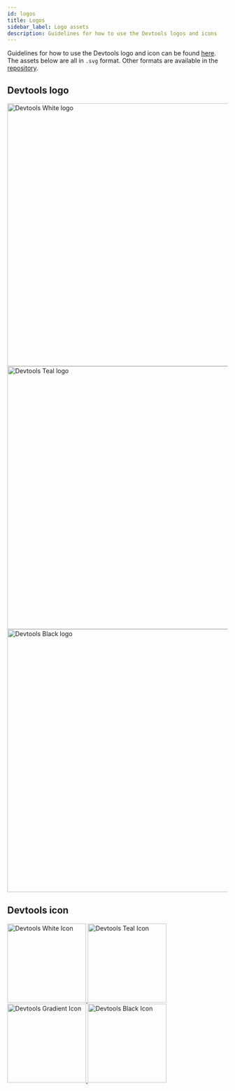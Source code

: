 ```yaml
---
id: logos
title: Logos
sidebar_label: Logo assets
description: Guidelines for how to use the Devtools logos and icons
---
```


Guidelines for how to use the Devtools logo and icon can be found
[here](https://devtools.khulnasoft.com/logo_assets/Devtools_Identity_Assets_Overview.pdf).
The assets below are all in `.svg` format. Other formats are available in the
[repository](https://github.com/khulnasoft/devtools/tree/master/microsite/static/logo_assets).

## Devtools logo

<a href="https://devtools.khulnasoft.com/logo_assets/svg/Logo_White.svg" aria-label='Link to Devtools White logo svg'>
  <img src="https://devtools.khulnasoft.com/logo_assets/svg/Logo_White.svg" alt='Devtools White logo' width="600" />
</a>

<a href="https://devtools.khulnasoft.com/logo_assets/svg/Logo_Teal.svg" aria-label='Link to Devtools Teal logo svg'>
  <img src="https://devtools.khulnasoft.com/logo_assets/svg/Logo_Teal.svg" alt='Devtools Teal logo' width="600" />
</a>

<a href="https://devtools.khulnasoft.com/logo_assets/svg/Logo_Black.svg" aria-label='Link to Devtools Black logo svg'>
  <img src="https://devtools.khulnasoft.com/logo_assets/svg/Logo_Black.svg" alt='Devtools Black logo' width="600" className="logoWhite" class="logoWhite" />
</a>

## Devtools icon

<div>
  <a href="https://devtools.khulnasoft.com/logo_assets/svg/Icon_White.svg" aria-label='Link to Devtools White icon'>
    <img src="https://devtools.khulnasoft.com/logo_assets/svg/Icon_White.svg" alt='Devtools White Icon' width="180" height="180" />
  </a>
  <a href="https://devtools.khulnasoft.com/logo_assets/svg/Icon_Teal.svg" aria-label='Link to Devtools Teal icon'>
    <img src="https://devtools.khulnasoft.com/logo_assets/svg/Icon_Teal.svg" alt='Devtools Teal Icon' width="180" height="180" />
  </a>
  <a href="https://devtools.khulnasoft.com/logo_assets/svg/Icon_Gradient.svg" aria-label='Link to Devtools Gradient icon'>
    <img src="https://devtools.khulnasoft.com/logo_assets/svg/Icon_Gradient.svg" alt='Devtools Gradient Icon' width="180" height="180" />
  </a>
  <a href="https://devtools.khulnasoft.com/logo_assets/svg/Icon_Black.svg" aria-label='Link to Devtools Black icon'>
    <img src="https://devtools.khulnasoft.com/logo_assets/svg/Icon_Black.svg" alt='Devtools Black Icon' width="180" height="180" className="logoWhite" class="logoWhite" />
  </a>
</div>
